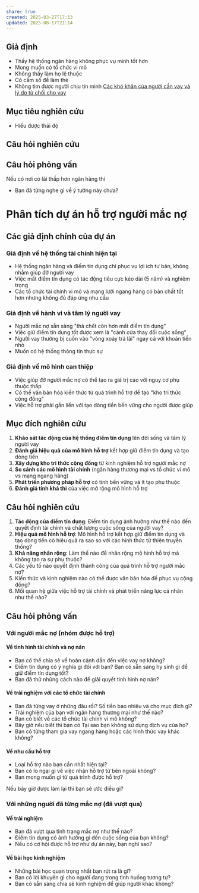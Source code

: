 ```yaml
---
share: true
created: 2025-03-27T17:13
updated: 2025-08-17T21:14
---
```


## Giả định 
- Thấy hệ thống ngân hàng không phục vụ mình tốt hơn
- Mong muốn có tổ chức vi mô 
- Không thấy làm họ lệ thuộc
- Có cắm sổ để làm thẻ
- Không tìm được người chịu tin mình
[Các khó khăn của người cần vay và lý do từ chối cho vay](../../T%C3%A0i%20li%E1%BB%87u/C%C3%A1c%20kh%C3%B3%20kh%C4%83n%20c%E1%BB%A7a%20ng%C6%B0%E1%BB%9Di%20c%E1%BA%A7n%20vay%20v%C3%A0%20l%C3%BD%20do%20t%E1%BB%AB%20ch%E1%BB%91i%20cho%20vay.md)

## Mục tiêu nghiên cứu
- Hiểu được thái độ 
## Câu hỏi nghiên cứu
## Câu hỏi phỏng vấn
Nếu có nơi có lãi thấp hơn ngân hàng thì 
- Bạn đã từng nghe gì về ý tưởng này chưa?


# Phân tích dự án hỗ trợ người mắc nợ

## Các giả định chính của dự án

### Giả định về hệ thống tài chính hiện tại

- Hệ thống ngân hàng và điểm tín dụng chỉ phục vụ lợi ích tư bản, không nhằm giúp đỡ người vay
- Việc mất điểm tín dụng có tác động tiêu cực kéo dài (5 năm) và nghiêm trọng
- Các tổ chức tài chính vi mô và mạng lưới ngang hàng có bản chất tốt hơn nhưng không đủ đáp ứng nhu cầu

### Giả định về hành vi và tâm lý người vay

- Người mắc nợ sẵn sàng "thà chết còn hơn mất điểm tín dụng"
- Việc giữ điểm tín dụng tốt được xem là "cánh cửa thay đổi cuộc sống"
- Người vay thường bị cuốn vào "vòng xoáy trả lãi" ngay cả với khoản tiền nhỏ
- Muốn có hệ thống thông tin thực sự 

### Giả định về mô hình can thiệp

- Việc giúp đỡ người mắc nợ có thể tạo ra giá trị cao với nguy cơ phụ thuộc thấp
- Có thể văn bản hóa kiến thức từ quá trình hỗ trợ để tạo "kho tri thức cộng đồng"
- Việc hỗ trợ phải gắn liền với tạo dòng tiền bền vững cho người được giúp

## Mục đích nghiên cứu
1. **Khảo sát tác động của hệ thống điểm tín dụng** lên đời sống và tâm lý người vay
2. **Đánh giá hiệu quả của mô hình hỗ trợ** kết hợp giữ điểm tín dụng và tạo dòng tiền
3. **Xây dựng kho tri thức cộng đồng** từ kinh nghiệm hỗ trợ người mắc nợ
4. **So sánh các mô hình tài chính** (ngân hàng thương mại vs tổ chức vi mô vs mạng ngang hàng)
5. **Phát triển phương pháp hỗ trợ** có tính bền vững và ít tạo phụ thuộc
6. **Đánh giá tính khả thi** của việc mở rộng mô hình hỗ trợ

## Câu hỏi nghiên cứu
1. **Tác động của điểm tín dụng**: Điểm tín dụng ảnh hưởng như thế nào đến quyết định tài chính và chất lượng cuộc sống của người vay?    
2. **Hiệu quả mô hình hỗ trợ**: Mô hình hỗ trợ kết hợp giữ điểm tín dụng và tạo dòng tiền có hiệu quả ra sao so với các hình thức từ thiện truyền thống?
3. **Khả năng nhân rộng**: Làm thế nào để nhân rộng mô hình hỗ trợ mà không tạo ra sự phụ thuộc?
4. Các yếu tố nào quyết định thành công của quá trình hỗ trợ người mắc nợ?
5. Kiến thức và kinh nghiệm nào có thể được văn bản hóa để phục vụ cộng đồng?
6. Mối quan hệ giữa việc hỗ trợ tài chính và phát triển năng lực cá nhân như thế nào?

## Câu hỏi phỏng vấn 
### Với người mắc nợ (nhóm được hỗ trợ)
#### Về tình hình tài chính và nợ nán
- Bạn có thể chia sẻ về hoàn cảnh dẫn đến việc vay nợ không?
- Điểm tín dụng có ý nghĩa gì đối với bạn? Bạn có sẵn sàng hy sinh gì để giữ điểm tín dụng tốt?
- Bạn đã thử những cách nào để giải quyết tình hình nợ nán?

#### Về trải nghiệm với các tổ chức tài chính
- Bạn đã từng vay ở những đâu rồi? Số tiền bao nhiêu và cho mục đích gì?
- Trải nghiệm của bạn với ngân hàng thương mại như thế nào?
- Bạn có biết về các tổ chức tài chính vi mô không?
- Bây giờ nếu biết thì bạn có Tại sao bạn không sử dụng dịch vụ của họ?
- Bạn có từng tham gia vay ngang hàng hoặc các hình thức vay khác không?

#### Về nhu cầu hỗ trợ

- Loại hỗ trợ nào bạn cần nhất hiện tại?
- Bạn có lo ngại gì về việc nhận hỗ trợ từ bên ngoài không?
- Bạn mong muốn gì từ quá trình được hỗ trợ?

Nếu bây giờ được làm lại thì bạn sẽ ước điều gì?
### Với những người đã từng mắc nợ (đã vượt qua)

#### Về trải nghiệm

- Bạn đã vượt qua tình trạng mắc nợ như thế nào?
- Điểm tín dụng có ảnh hưởng gì đến cuộc sống của bạn không?
- Nếu có cơ hội được hỗ trợ như dự án này, bạn nghĩ sao?

#### Về bài học kinh nghiệm

- Những bài học quan trọng nhất bạn rút ra là gì?
- Bạn có lời khuyên gì cho người đang trong tình huống tương tự?
- Bạn có sẵn sàng chia sẻ kinh nghiệm để giúp người khác không?
